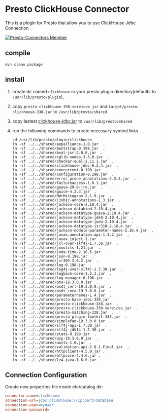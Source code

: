 # Presto ClickHouse Connector

This is a plugin for Presto that allow you to use ClickHouse Jdbc Connection

[![Presto-Connectors Member](https://img.shields.io/badge/presto--connectors-member-green.svg)](http://presto-connectors.ml)

## compile

```shell
mvn clean package
```

## install

1. create dir named `clickhouse` in your presto plugin directory(defaults to `/usr/lib/presto/plugin`),
2. copy `presto-clickhouse-338-services.jar` and `target/presto-clickhouse-338.jar` to `/usr/lib/presto/shared`
3. copy lastest [clickhouse-jdbc.jar](https://github.com/ClickHouse/clickhouse-jdbc/releases/download/release_0.2.4/clickhouse-jdbc-0.2.4-shaded.jar) to `/usr/lib/presto/shared`
4. run the following commands to create necessary symbol links

    ```shell
    cd /usr/lib/presto/plugin/clickhouse
    ln -sf ../../shared/aopalliance-1.0.jar  .
    ln -sf ../../shared/bootstrap-0.198.jar  .
    ln -sf ../../shared/bval-jsr-2.0.0.jar  .
    ln -sf ../../shared/cglib-nodep-3.3.0.jar  .
    ln -sf ../../shared/checker-qual-2.11.1.jar  .
    ln -sf ../../shared/clickhouse-jdbc-0.2.4.jar  .
    ln -sf ../../shared/concurrent-0.198.jar  .
    ln -sf ../../shared/configuration-0.198.jar  .
    ln -sf ../../shared/error_prone_annotations-2.3.4.jar  .
    ln -sf ../../shared/failureaccess-1.0.1.jar  .
    ln -sf ../../shared/guava-29.0-jre.jar  .
    ln -sf ../../shared/guice-4.2.3.jar  .
    ln -sf ../../shared/HdrHistogram-2.1.9.jar  .
    ln -sf ../../shared/j2objc-annotations-1.3.jar  .
    ln -sf ../../shared/jackson-core-2.10.4.jar  .
    ln -sf ../../shared/jackson-databind-2.10.4.jar  .
    ln -sf ../../shared/jackson-datatype-guava-2.10.4.jar  .
    ln -sf ../../shared/jackson-datatype-jdk8-2.10.4.jar  .
    ln -sf ../../shared/jackson-datatype-joda-2.10.4.jar  .
    ln -sf ../../shared/jackson-datatype-jsr310-2.10.4.jar  .
    ln -sf ../../shared/jackson-module-parameter-names-2.10.4.jar  .
    ln -sf ../../shared/javax.annotation-api-1.3.2.jar  .
    ln -sf ../../shared/javax.inject-1.jar  .
    ln -sf ../../shared/jcl-over-slf4j-1.7.30.jar  .
    ln -sf ../../shared/jmxutils-1.21.jar  .
    ln -sf ../../shared/joda-time-2.10.5.jar  .
    ln -sf ../../shared/json-0.198.jar  .
    ln -sf ../../shared/jsr305-3.0.2.jar  .
    ln -sf ../../shared/log-0.198.jar  .
    ln -sf ../../shared/log4j-over-slf4j-1.7.30.jar  .
    ln -sf ../../shared/logback-core-1.2.3.jar  .
    ln -sf ../../shared/log-manager-0.198.jar  .
    ln -sf ../../shared/ons-19.3.0.0.jar  .
    ln -sf ../../shared/osdt_cert-19.3.0.0.jar  .
    ln -sf ../../shared/osdt_core-19.3.0.0.jar  .
    ln -sf ../../shared/parameternames-1.4.jar  .
    ln -sf ../../shared/presto-base-jdbc-338.jar  .
    ln -sf ../../shared/presto-clickhouse-338.jar  .
    ln -sf ../../shared/presto-clickhouse-338-services.jar  .
    ln -sf ../../shared/presto-matching-338.jar  .
    ln -sf ../../shared/presto-plugin-toolkit-338.jar  .
    ln -sf ../../shared/simplefan-19.3.0.0.jar  .
    ln -sf ../../shared/slf4j-api-1.7.30.jar  .
    ln -sf ../../shared/slf4j-jdk14-1.7.30.jar  .
    ln -sf ../../shared/stats-0.198.jar  .
    ln -sf ../../shared/ucp-19.3.0.0.jar  .
    ln -sf ../../shared/units-1.6.jar  .
    ln -sf ../../shared/validation-api-2.0.1.Final.jar  .
    ln -sf ../../shared/httpclient-4.5.9.jar .
    ln -sf ../../shared/httpcore-4.4.6.jar .
    ln -sf ../../shared/lz4-java-1.6.0.jar .
    ```

## Connection Configuration

Create new properties file inside etc/catalog dir:

```ini
connector.name=clickhouse
connection-url=jdbc:clickhouse://ip:port/database
connection-user=myuser
connection-password=
```